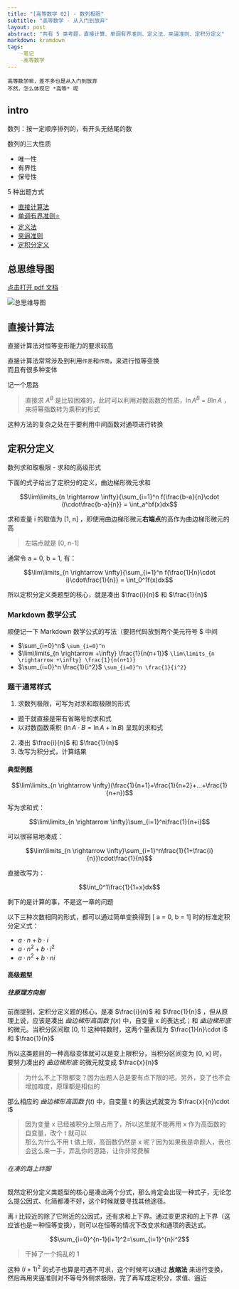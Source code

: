 ```yaml
---
title: "[高等数学 02] - 数列极限"
subtitle: "高等数学 - 从入门到放弃"
layout: post
abstract: "共有 5 类考题，直接计算、单调有界准则、定义法、夹逼准则、定积分定义"
markdown: kramdown
tags:
    -笔记
    -高等数学
---
```


````
高等数学嘛，差不多也是从入门到放弃
不然，怎么体现它 *高等* 呢
````

## intro

数列：按一定顺序排列的，有开头无结尾的数

数列的三大性质
- 唯一性
- 有界性
- 保号性

5 种出题方式
- [直接计算法](#直接计算法)
- [单调有界准则⭐](#单调有界准则)
- [定义法](#定义法)
- [夹逼准则](#夹逼准则)
- [定积分定义](#定积分定义)

## 总思维导图
[点击打开 pdf 文档](https://blog.ifheart.tk/media/doc/数列极限.pdf)

![总思维导图](https://blog.ifheart.tk/media/img/数列极限.jpg)
























































































## 直接计算法

直接计算法对恒等变形能力的要求较高

直接计算法常常涉及到利用`作差`和`作商`，来进行恒等变换  
而且有很多种变体

记一个思路
> 直接求 $A^B$ 是比较困难的，此时可以利用对数函数的性质，$\ln A^B$ = $B\ln A$ ，来将幂指数转为乘积的形式  

这种方法的复杂之处在于要利用中间函数对通项进行转换


## 定积分定义
数列求和取极限 - 求和的高级形式

下面的式子给出了定积分的定义，曲边梯形微元求和

$$\lim\limits_{n \rightarrow \infty}{\sum_{i=1}^n f(\frac{b-a}{n}\cdot i)\cdot\frac{b-a}{n}} = \int_a^bf(x)dx$$

求和变量 i 的取值为 [1, n] ，即使用曲边梯形微元**右端点**的高作为曲边梯形微元的高
> 左端点就是 [0, n-1]
 
通常令 a = 0, b = 1, 有：

$$\lim\limits_{n \rightarrow \infty}{\sum_{i=1}^n f(\frac{1}{n}\cdot i)\cdot\frac{1}{n}} = \int_0^1f(x)dx$$

所以定积分定义类题型的核心，就是凑出 $\frac{i}{n}$ 和 $\frac{1}{n}$

### Markdown 数学公式

顺便记一下 Markdown 数学公式的写法（要把代码放到两个美元符号 $ 中间

- $\sum_{i=0}^n$ `\sum_{i=0}^n`
- $\lim\limits_{n \rightarrow +\infty} \frac{1}{n(n+1)}$ `\lim\limits_{n \rightarrow +\infty} \frac{1}{n(n+1)}`
- $\sum_{i=0}^n \frac{1}{i^2}$ `\sum_{i=0}^n \frac{1}{i^2}`

### 题干通常样式

1. 求数列极限，可写为对求和取极限的形式
  - 题干就直接是带有省略号的求和式
  - 以对数函数乘积 $(\ln A\cdot B=\ln A+\ln B)$ 呈现的求和式
2. 凑出 $\frac{i}{n}$ 和 $\frac{1}{n}$
3. 改写为积分式，计算结果

#### 典型例题

$$\lim\limits_{n \rightarrow \infty}(\frac{1}{n+1}+\frac{1}{n+2}+...+\frac{1}{n+n})$$

写为求和式：

$$\lim\limits_{n \rightarrow \infty}\sum_{i=1}^n\frac{1}{n+i}$$

可以很容易地凑成：

$$\lim\limits_{n \rightarrow \infty}\sum_{i=1}^n\frac{1}{1+\frac{i}{n}}\cdot\frac{1}{n}$$

直接改写为：

$$\int_0^1\frac{1}{1+x}dx$$

剩下的是计算的事，不是这一章的问题

以下三种次数相同的形式，都可以通过简单变换得到 [ a = 0, b = 1] 时的标准定积分定义式：

- $a\cdot n+b\cdot i$
- $a\cdot n^2+b\cdot i^2$
- $a\cdot n^2+b\cdot ni$

#### 高级题型

##### 往原理方向刨
前面提到，定积分定义题的核心，是凑 $\frac{i}{n}$ 和 $\frac{1}{n}$ ，但从原理上说，应该是凑出 *曲边梯形高函数* $f(x)$ 中，自变量 x 的表达式；和 *曲边梯形底* 的微元。当积分区间取 [0, 1] 这种特数时，这两个量表现为 $\frac{1}{n}\cdot i$ 和 $\frac{1}{n}$

所以这类题目的一种高级变体就可以是变上限积分，当积分区间变为 [0, x] 时，要努力凑出的 *曲边梯形底* 的微元就变成 $\frac{x}{n}$ 

> 为什么不上下限都变？因为出题人总是要有点下限的吧。另外，变了也不会增加难度，原理都是相似的

那么相应的 *曲边梯形高函数* $f(t)$ 中，自变量 t 的表达式就变为 $\frac{x}{n}\cdot i$

> 因为变量 x 已经被积分上限占用了，所以这里就不能再用 x 作为高函数的自变量，改个 t 就可以  
> 那么为什么不用 t 做上限，高函数仍然是 x 呢？因为如果我是命题人，我也会这么来一手，弄乱你的思路，让你非常费解 

###### 在凑的路上绊脚

既然定积分定义类题型的核心是凑出两个分式，那么肯定会出现一种式子，无论怎么提公因式、化简都凑不好，这个时候就要寻找其他途径。

离 i 比较近的除了它附近的公因式，还有求和上下界。通过变更求和的上下界（这应该也是一种恒等变换），则可以在恒等的情况下改变求和通项的表达式。

$$\sum_{i=0}^{n-1}(i+1)^2=\sum_{i=1}^{n}i^2$$

> 干掉了一个捣乱的 1

这种 $(i+1)^2$ 的式子也算是可遇不可求，这个时候可以通过 **放缩法** 来进行变换，然后再用夹逼准则对不等号外侧求极限，完了再写成定积分，求值、逼近